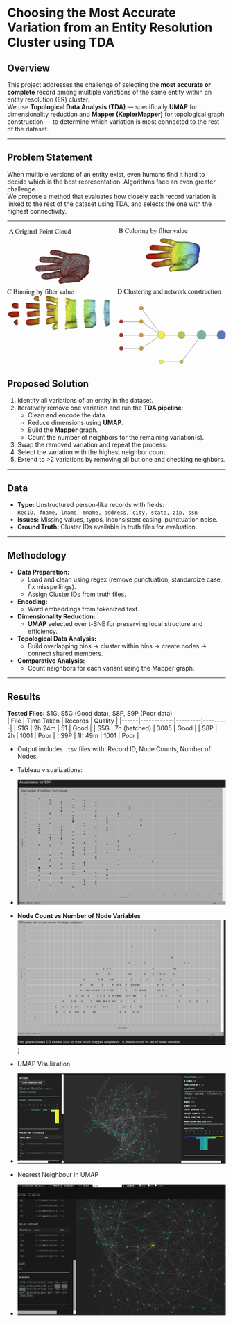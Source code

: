 # Choosing the Most Accurate Variation from an Entity Resolution Cluster using TDA

## Overview
This project addresses the challenge of selecting the **most accurate or complete** record among multiple variations of the same entity within an entity resolution (ER) cluster.  
We use **Topological Data Analysis (TDA)** — specifically **UMAP** for dimensionality reduction and **Mapper (KeplerMapper)** for topological graph construction — to determine which variation is most connected to the rest of the dataset.

---

## Problem Statement
When multiple versions of an entity exist, even humans find it hard to decide which is the best representation. Algorithms face an even greater challenge.  
We propose a method that evaluates how closely each record variation is linked to the rest of the dataset using TDA, and selects the one with the highest connectivity.

---
![Mapper](./images/Mapper.png)

## Proposed Solution
1. Identify all variations of an entity in the dataset.
2. Iteratively remove one variation and run the **TDA pipeline**:
   - Clean and encode the data.
   - Reduce dimensions using **UMAP**.
   - Build the **Mapper** graph.
   - Count the number of neighbors for the remaining variation(s).
3. Swap the removed variation and repeat the process.
4. Select the variation with the highest neighbor count.
5. Extend to >2 variations by removing all but one and checking neighbors.

---

## Data
- **Type:** Unstructured person-like records with fields:  
  `RecID, fname, lname, mname, address, city, state, zip, ssn`
- **Issues:** Missing values, typos, inconsistent casing, punctuation noise.
- **Ground Truth:** Cluster IDs available in truth files for evaluation.

---

## Methodology
- **Data Preparation:**  
  - Load and clean using regex (remove punctuation, standardize case, fix misspellings).
  - Assign Cluster IDs from truth files.
- **Encoding:**  
  - Word embeddings from tokenized text.
- **Dimensionality Reduction:**  
  - **UMAP** selected over t-SNE for preserving local structure and efficiency.
- **Topological Data Analysis:**  
  - Build overlapping bins → cluster within bins → create nodes → connect shared members.
- **Comparative Analysis:**  
  - Count neighbors for each variant using the Mapper graph.

---

## Results
**Tested Files:** S1G, S5G (Good data), S8P, S9P (Poor data)  
| File | Time Taken | Records | Quality |
|------|------------|---------|---------|
| S1G  | 2h 24m     | 51      | Good    |
| S5G  | 7h (batched) | 3005   | Good    |
| S8P  | 2h         | 1001    | Poor    |
| S9P  | 1h 49m     | 1001    | Poor    |

- Output includes `.tsv` files with: Record ID, Node Counts, Number of Nodes.
- Tableau visualizations:
-    ![Tableau Visualization](./Images/Tableau_output.png)
  - **Node Count vs Number of Node Variables**
       ![](./Images/Talbleau_Total_Nunmber-of-neighbors.png)]

- UMAP Visulization
-    ![Umap](./Images/Umap.png)
- Nearest Neighbour in UMAP
-    ![](./Images/Neighbour_umap.png)
  


